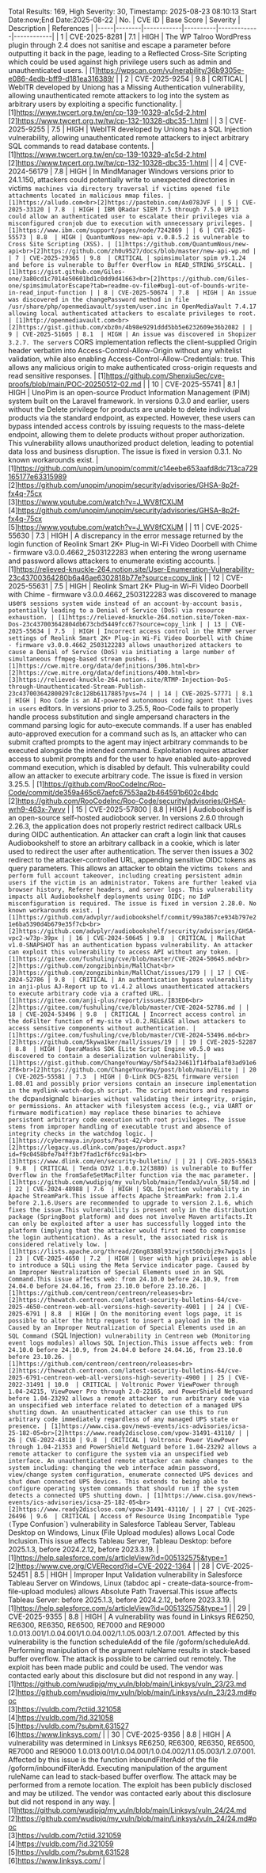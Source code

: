 Total Results: 169, High Severity: 30, Timestamp: 2025-08-23 08:10:13
Start Date:now;End Date:2025-08-22
| No. | CVE ID | Base Score | Severity | Description | References |
|-----|--------|------------|----------|-------------|------------|
| 1 | CVE-2025-8281 | 7.1  | HIGH | The WP Talroo WordPress plugin through 2.4 does not sanitise and escape a parameter before outputting it back in the page, leading to a Reflected Cross-Site Scripting which could be used against high privilege users such as admin and unauthenticated users. | [1]https://wpscan.com/vulnerability/36b9305e-e086-4edb-bff9-d181ea316389/ |
| 2 | CVE-2025-9254 | 9.8  | CRITICAL | WebITR developed by Uniong has a Missing Authentication vulnerability, allowing unauthenticated remote attackers to log into the system as arbitrary users by exploiting a specific functionality. | [1]https://www.twcert.org.tw/en/cp-139-10329-a1c5d-2.html<br>[2]https://www.twcert.org.tw/tw/cp-132-10328-dbc35-1.html |
| 3 | CVE-2025-9255 | 7.5  | HIGH | WebITR developed by Uniong has a SQL Injection vulnerability, allowing unauthenticated remote attackers to inject arbitrary SQL commands to read database contents. | [1]https://www.twcert.org.tw/en/cp-139-10329-a1c5d-2.html<br>[2]https://www.twcert.org.tw/tw/cp-132-10328-dbc35-1.html |
| 4 | CVE-2024-56179 | 7.8  | HIGH | In MindManager Windows versions prior to 24.1.150, attackers could potentially write to unexpected directories in victims` machines via directory traversal if victims opened file attachments located in malicious mmap files. | [1]https://alludo.com<br>[2]https://pastebin.com/Ax078JVF |
| 5 | CVE-2025-33120 | 7.8  | HIGH | IBM QRadar SIEM 7.5 through 7.5.0 UP13 could allow an authenticated user to escalate their privileges via a misconfigured cronjob due to execution with unnecessary privileges. | [1]https://www.ibm.com/support/pages/node/7242869 |
| 6 | CVE-2025-55573 | 8.8  | HIGH | QuantumNous new-api v.0.8.5.2 is vulnerable to Cross Site Scripting (XSS). | [1]https://github.com/QuantumNous/new-api<br>[2]https://github.com/zh0u9527/docs/blob/master/new-api-wp.md |
| 7 | CVE-2025-29365 | 9.8  | CRITICAL | spimsimulator spim v9.1.24 and before is vulnerable to Buffer Overflow in READ_STRING_SYSCALL. | [1]https://gist.github.com/Giles-one/3a80cd1c7014e50601bd1c0dd9d41663<br>[2]https://github.com/Giles-one/spimsimulatorEscape?tab=readme-ov-file#bug1-out-of-bounds-write-in-read_input-function |
| 8 | CVE-2025-50674 | 7.8  | HIGH | An issue was discovered in the changePassword method in file /usr/share/php/openmediavault/system/user.inc in OpenMediaVault 7.4.17 allowing local authenticated attackers to escalate privileges to root. | [1]http://openmediavault.com<br>[2]https://gist.github.com/xbz0n/4b98e9291ddd5bb5e6232609e36b2082 |
| 9 | CVE-2025-51605 | 8.1  | HIGH | An issue was discovered in Shopizer 3.2.7. The server`s CORS implementation reflects the client-supplied Origin header verbatim into Access-Control-Allow-Origin without any whitelist validation, while also enabling Access-Control-Allow-Credentials: true. This allows any malicious origin to make authenticated cross-origin requests and read sensitive responses. | [1]https://github.com/ShenxiuSec/cve-proofs/blob/main/POC-20250512-02.md |
| 10 | CVE-2025-55741 | 8.1  | HIGH | UnoPim is an open-source Product Information Management (PIM) system built on the Laravel framework. In versions 0.3.0 and earlier, users without the Delete privilege for products are unable to delete individual products via the standard endpoint, as expected. However, these users can bypass intended access controls by issuing requests to the mass-delete endpoint, allowing them to delete products without proper authorization. This vulnerability allows unauthorized product deletion, leading to potential data loss and business disruption. The issue is fixed in version 0.3.1. No known workarounds exist. | [1]https://github.com/unopim/unopim/commit/c14eebe653aafd8dc713ca729165177e63315989<br>[2]https://github.com/unopim/unopim/security/advisories/GHSA-8p2f-fx4q-75cx<br>[3]https://www.youtube.com/watch?v=J_WV8fCXlJM<br>[4]https://github.com/unopim/unopim/security/advisories/GHSA-8p2f-fx4q-75cx<br>[5]https://www.youtube.com/watch?v=J_WV8fCXlJM |
| 11 | CVE-2025-55630 | 7.3  | HIGH | A discrepancy in the error message returned by the login function of Reolink Smart 2K+ Plug-in Wi-Fi Video Doorbell with Chime - firmware v3.0.0.4662_2503122283 when entering the wrong username and password allows attackers to enumerate existing accounts. | [1]https://relieved-knuckle-264.notion.site/User-Enumeration-Vulnerability-23c43700364280b6a46ae6302818b77e?source=copy_link |
| 12 | CVE-2025-55631 | 7.5  | HIGH | Reolink Smart 2K+ Plug-in Wi-Fi Video Doorbell with Chime - firmware v3.0.0.4662_2503122283 was discovered to manage users` sessions system wide instead of an account-by-account basis, potentially leading to a Denial of Service (DoS) via resource exhaustion. | [1]https://relieved-knuckle-264.notion.site/Token-max-Dos-23c437003642804db673cbd5449fcc67?source=copy_link |
| 13 | CVE-2025-55634 | 7.5  | HIGH | Incorrect access control in the RTMP server settings of Reolink Smart 2K+ Plug-in Wi-Fi Video Doorbell with Chime - firmware v3.0.0.4662_2503122283 allows unauthorized attackers to cause a Denial of Service (DoS) via initiating a large number of simultaneous ffmpeg-based stream pushes. | [1]https://cwe.mitre.org/data/definitions/306.html<br>[2]https://cwe.mitre.org/data/definitions/400.html<br>[3]https://relieved-knuckle-264.notion.site/RTMP-Injection-DoS-through-Unauthenticated-Stream-Publish-23c437003642800297c8c128b6117885?pvs=74 |
| 14 | CVE-2025-57771 | 8.1  | HIGH | Roo Code is an AI-powered autonomous coding agent that lives in users` editors. In versions prior to 3.25.5, Roo-Code fails to properly handle process substitution and single ampersand characters in the command parsing logic for auto-execute commands. If a user has enabled auto-approved execution for a command such as ls, an attacker who can submit crafted prompts to the agent may inject arbitrary commands to be executed alongside the intended command. Exploitation requires attacker access to submit prompts and for the user to have enabled auto-approved command execution, which is disabled by default. This vulnerability could allow an attacker to execute arbitrary code. The issue is fixed in version 3.25.5. | [1]https://github.com/RooCodeInc/Roo-Code/commit/de359a465c67aefc67553aa2b464591b602c4bdc<br>[2]https://github.com/RooCodeInc/Roo-Code/security/advisories/GHSA-wrh9-463x-7wvv |
| 15 | CVE-2025-57800 | 8.8  | HIGH | Audiobookshelf is an open-source self-hosted audiobook server. In versions 2.6.0 through 2.26.3, the application does not properly restrict redirect callback URLs during OIDC authentication. An attacker can craft a login link that causes Audiobookshelf to store an arbitrary callback in a cookie, which is later used to redirect the user after authentication. The server then issues a 302 redirect to the attacker-controlled URL, appending sensitive OIDC tokens as query parameters. This allows an attacker to obtain the victim`s tokens and perform full account takeover, including creating persistent admin users if the victim is an administrator. Tokens are further leaked via browser history, Referer headers, and server logs. This vulnerability impacts all Audiobookshelf deployments using OIDC; no IdP misconfiguration is required. The issue is fixed in version 2.28.0. No known workarounds exist. | [1]https://github.com/advplyr/audiobookshelf/commit/99a3867ce934b797e21e6ba5390d4b679e35f7cb<br>[2]https://github.com/advplyr/audiobookshelf/security/advisories/GHSA-vpc2-w73p-39px |
| 16 | CVE-2024-50645 | 9.8  | CRITICAL | MallChat v1.0-SNAPSHOT has an authentication bypass vulnerability. An attacker can exploit this vulnerability to access API without any token. | [1]https://gitee.com/fushuling/cve/blob/master/CVE-2024-50645.md<br>[2]https://github.com/zongzibinbin/MallChat<br>[3]https://github.com/zongzibinbin/MallChat/issues/179 |
| 17 | CVE-2024-52786 | 9.8  | CRITICAL | An authentication bypass vulnerability in anji-plus AJ-Report up to v1.4.2 allows unauthenticated attackers to execute arbitrary code via a crafted URL. | [1]https://gitee.com/anji-plus/report/issues/IB3ED6<br>[2]https://gitee.com/fushuling/cve/blob/master/CVE-2024-52786.md |
| 18 | CVE-2024-53496 | 9.8  | CRITICAL | Incorrect access control in the doFilter function of my-site v1.0.2.RELEASE allows attackers to access sensitive components without authentication. | [1]https://gitee.com/fushuling/cve/blob/master/CVE-2024-53496.md<br>[2]https://github.com/5kywa1ker/mall/issues/19 |
| 19 | CVE-2025-52287 | 8.8  | HIGH | OperaMasks SDK ELite Script Engine v0.5.0 was discovered to contain a deserialization vulnerability. | [1]https://gist.github.com/ChangeYourWay/5bf54a234611f14fba1af03ad91e62f8<br>[2]https://github.com/ChangeYourWay/post/blob/main/ELite |
| 20 | CVE-2025-55581 | 7.3  | HIGH | D-Link DCS-825L firmware version 1.08.01 and possibly prior versions contain an insecure implementation in the mydlink-watch-dog.sh script. The script monitors and respawns the `dcp` and `signalc` binaries without validating their integrity, origin, or permissions. An attacker with filesystem access (e.g., via UART or firmware modification) may replace these binaries to achieve persistent arbitrary code execution with root privileges. The issue stems from improper handling of executable trust and absence of integrity checks in the watchdog logic. | [1]https://cybermaya.in/posts/Post-42/<br>[2]https://legacy.us.dlink.com/pages/product.aspx?id=f9c0458bfe7b4ff3bf7fad1cf6fcc9a1<br>[3]https://www.dlink.com/en/security-bulletin/ |
| 21 | CVE-2025-55613 | 9.8  | CRITICAL | Tenda O3V2 1.0.0.12(3880) is vulnerable to Buffer Overflow in the fromSafeSetMacFilter function via the mac parameter. | [1]https://github.com/wudipjq/my_vuln/blob/main/Tenda3/vuln_58/58.md |
| 22 | CVE-2024-48988 | 7.6  | HIGH | SQL Injection vulnerability in Apache StreamPark.This issue affects Apache StreamPark: from 2.1.4 before 2.1.6.Users are recommended to upgrade to version 2.1.6, which fixes the issue.This vulnerability is present only in the distribution package (SpringBoot platform) and does not involve Maven artifacts.It can only be exploited after a user has successfully logged into the platform (implying that the attacker would first need to compromise the login authentication). As a result, the associated risk is considered relatively low. | [1]https://lists.apache.org/thread/26ng8388l93zwjrst560cbjz9x7wpq1s |
| 23 | CVE-2025-4650 | 7.2  | HIGH | User with high privileges is able to introduce a SQLi using the Meta Service indicator page. Caused by an Improper Neutralization of Special Elements used in an SQL Command.This issue affects web: from 24.10.0 before 24.10.9, from 24.04.0 before 24.04.16, from 23.10.0 before 23.10.26. | [1]https://github.com/centreon/centreon/releases<br>[2]https://thewatch.centreon.com/latest-security-bulletins-64/cve-2025-4650-centreon-web-all-versions-high-severity-4901 |
| 24 | CVE-2025-6791 | 8.8  | HIGH | On the monitoring event logs page, it is possible to alter the http request to insert a payload in the DB. Caused by an Improper Neutralization of Special Elements used in an SQL Command (`SQL Injection`) vulnerability in Centreon web (Monitoring event logs modules) allows SQL Injection.This issue affects web: from 24.10.0 before 24.10.9, from 24.04.0 before 24.04.16, from 23.10.0 before 23.10.26. | [1]https://github.com/centreon/centreon/releases<br>[2]https://thewatch.centreon.com/latest-security-bulletins-64/cve-2025-6791-centreon-web-all-versions-high-severity-4900 |
| 25 | CVE-2022-31491 | 10.0  | CRITICAL | Voltronic Power ViewPower through 1.04-24215, ViewPower Pro through 2.0-22165, and PowerShield Netguard before 1.04-23292 allows a remote attacker to run arbitrary code via an unspecified web interface related to detection of a managed UPS shutting down. An unauthenticated attacker can use this to run arbitrary code immediately regardless of any managed UPS state or presence. | [1]https://www.cisa.gov/news-events/ics-advisories/icsa-25-182-05<br>[2]https://www.ready2disclose.com/vpow-31491-43110/ |
| 26 | CVE-2022-43110 | 9.8  | CRITICAL | Voltronic Power ViewPower through 1.04-21353 and PowerShield Netguard before 1.04-23292 allows a remote attacker to configure the system via an unspecified web interface. An unauthenticated remote attacker can make changes to the system including: changing the web interface admin password, view/change system configuration, enumerate connected UPS devices and shut down connected UPS devices. This extends to being able to configure operating system commands that should run if the system detects a connected UPS shutting down. | [1]https://www.cisa.gov/news-events/ics-advisories/icsa-25-182-05<br>[2]https://www.ready2disclose.com/vpow-31491-43110/ |
| 27 | CVE-2025-26496 | 9.6  | CRITICAL | Access of Resource Using Incompatible Type (`Type Confusion`) vulnerability in Salesforce Tableau Server, Tableau Desktop on Windows, Linux (File Upload modules) allows Local Code Inclusion.This issue affects Tableau Server, Tableau Desktop: before 2025.1.3, before 2024.2.12, before 2023.3.19. | [1]https://help.salesforce.com/s/articleView?id=005132575&type=1<br>[2]https://www.cve.org/CVERecord?id=CVE-2022-1364 |
| 28 | CVE-2025-52451 | 8.5  | HIGH | Improper Input Validation vulnerability in Salesforce Tableau Server on Windows, Linux (tabdoc api - create-data-source-from-file-upload modules) allows Absolute Path Traversal.This issue affects Tableau Server: before 2025.1.3, before 2024.2.12, before 2023.3.19. | [1]https://help.salesforce.com/s/articleView?id=005132575&type=1 |
| 29 | CVE-2025-9355 | 8.8  | HIGH | A vulnerability was found in Linksys RE6250, RE6300, RE6350, RE6500, RE7000 and RE9000 1.0.013.001/1.0.04.001/1.0.04.002/1.1.05.003/1.2.07.001. Affected by this vulnerability is the function scheduleAdd of the file /goform/scheduleAdd. Performing manipulation of the argument ruleName results in stack-based buffer overflow. The attack is possible to be carried out remotely. The exploit has been made public and could be used. The vendor was contacted early about this disclosure but did not respond in any way. | [1]https://github.com/wudipjq/my_vuln/blob/main/Linksys/vuln_23/23.md<br>[2]https://github.com/wudipjq/my_vuln/blob/main/Linksys/vuln_23/23.md#poc<br>[3]https://vuldb.com/?ctiid.321058<br>[4]https://vuldb.com/?id.321058<br>[5]https://vuldb.com/?submit.631527<br>[6]https://www.linksys.com/ |
| 30 | CVE-2025-9356 | 8.8  | HIGH | A vulnerability was determined in Linksys RE6250, RE6300, RE6350, RE6500, RE7000 and RE9000 1.0.013.001/1.0.04.001/1.0.04.002/1.1.05.003/1.2.07.001. Affected by this issue is the function inboundFilterAdd of the file /goform/inboundFilterAdd. Executing manipulation of the argument ruleName can lead to stack-based buffer overflow. The attack may be performed from a remote location. The exploit has been publicly disclosed and may be utilized. The vendor was contacted early about this disclosure but did not respond in any way. | [1]https://github.com/wudipjq/my_vuln/blob/main/Linksys/vuln_24/24.md<br>[2]https://github.com/wudipjq/my_vuln/blob/main/Linksys/vuln_24/24.md#poc<br>[3]https://vuldb.com/?ctiid.321059<br>[4]https://vuldb.com/?id.321059<br>[5]https://vuldb.com/?submit.631528<br>[6]https://www.linksys.com/ |
